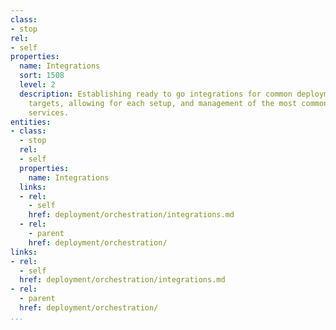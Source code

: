 ```yaml
---
class:
- stop
rel:
- self
properties:
  name: Integrations
  sort: 1508
  level: 2
  description: Establishing ready to go integrations for common deployment and integration
    targets, allowing for each setup, and management of the most common integration
    services.
entities:
- class:
  - stop
  rel:
  - self
  properties:
    name: Integrations
  links:
  - rel:
    - self
    href: deployment/orchestration/integrations.md
  - rel:
    - parent
    href: deployment/orchestration/
links:
- rel:
  - self
  href: deployment/orchestration/integrations.md
- rel:
  - parent
  href: deployment/orchestration/
...
```

